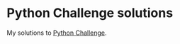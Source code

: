 Python Challenge solutions
===

My solutions to [Python Challenge](http://www.pythonchallenge.com/).